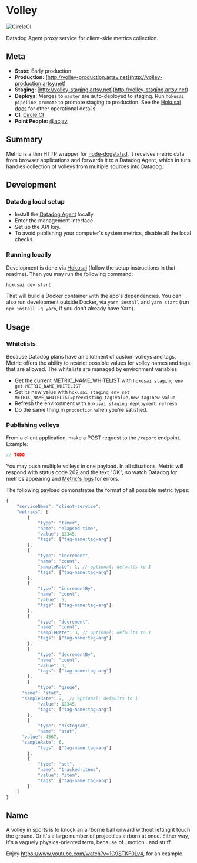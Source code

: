 # Volley

[![CircleCI](https://circleci.com/gh/artsy/volley.svg?style=svg&circle-token=90026ccf3fbb8fd77ccad45fe6f36f853c36e209)](https://circleci.com/gh/artsy/volley)

Datadog Agent proxy service for client-side metrics collection.

## Meta

* **State:** Early production
* **Production:** [http://volley-production.artsy.net](http://volley-production.artsy.net)
* **Staging:** [http://volley-staging.artsy.net](http://volley-staging.artsy.net)
* **Deploys:** Merges to `master` are auto-deployed to staging. Run `hokusai pipeline promote` to promote staging to production. See the [Hokusai docs](https://github.com/artsy/hokusai/blob/master/docs/Getting_Started.md) for other operational details.
* **CI**: [Circle CI](https://circleci.com/gh/artsy/volley)
* **Point People:** [@acjay](https://github.com/acjay)

## Summary

Metric is a thin HTTP wrapper for [node-dogstatsd](https://github.com/mrbar42/node-dogstatsd). It receives metric data from browser applications and forwards it to a Datadog Agent, which in turn handles collection of volleys from multiple sources into Datadog.

## Development

### Datadog local setup

* Install the [Datadog Agent](https://docs.datadoghq.com/agent/) locally.
* Enter the management interface.
* Set up the API key.
* To avoid publishing your computer's system metrics, disable all the local checks.

### Running locally

Development is done via [Hokusai](https://github.com/artsy/hokusai) (follow the setup instructions in that readme). Then you may run the following command:

```sh
hokusai dev start
```

That will build a Docker container with the app's dependencies. You can also run development outside Docker, via `yarn install` and `yarn start` (run `npm install -g yarn`, if you don't already have Yarn).

## Usage

### Whitelists

Because Datadog plans have an allotment of custom volleys and tags, Metric offers the ability to restrict possible values for volley names and tags that are allowed. The whitelists are managed by environment variables.

* Get the current METRIC_NAME_WHITELIST with `hokusai staging env get METRIC_NAME_WHITELIST`
* Set its new value with `hokusai staging env set METRIC_NAME_WHITELIST=preexisting-tag:value,new-tag:new-value`
* Refresh the environment with `hokusai staging deployment refresh`
* Do the same thing in `production` when you're satisfied.

### Publishing volleys

From a client application, make a POST request to the `/report` endpoint. Example:

```javascript
// TODO
```

You may push multiple volleys in one payload. In all situations, Metric will respond with status code 202 and the text "OK", so watch Datadog for metrics appearing and [Metric's logs]() for errors.

The following payload demonstrates the format of all possible metric types:

```javascript
{
	"serviceName": "client-service",
	"metrics": [
		{
			"type": "timer",
			"name": "elapsed-time",  
			"value": 12345,
			"tags": ["tag-name:tag-arg"]
		},
		{
			"type": "increment",
			"name": "count",  
			"sampleRate": 1, // optional; defaults to 1
			"tags": ["tag-name:tag-arg"]
		},
		{
			"type": "incrementBy",
			"name": "count",  
			"value": 5,
			"tags": ["tag-name:tag-arg"]
		},
		{
			"type": "decrement",
			"name": "count",  
			"sampleRate": 3, // optional; defaults to 1
			"tags": ["tag-name:tag-arg"]
		},
		{
			"type": "decrementBy",
			"name": "count",  
			"value": 3,
			"tags": ["tag-name:tag-arg"]
		},
		{
			"type": "gauge",
      "name": "stat",  
      "sampleRate": 2,  // optional; defaults to 1
			"value": 12345,
			"tags": ["tag-name:tag-arg"]
		},
		{
			"type": "histogram",
			"name": "stat",  
      "value": 4567,
      "sampleRate": 6,
			"tags": ["tag-name:tag-arg"]
		},
		{
			"type": "set",
			"name": "tracked-items",  
			"value": "item",
			"tags": ["tag-name:tag-arg"]
		}
	]
}
```

## Name

A volley in sports is to knock an airborne ball onward without letting it touch the ground. Or it's a large number of projectiles airborn at once. Either way, it's a vaguely physics-oriented term, because of...motion...and stuff.

Enjoy https://www.youtube.com/watch?v=1C9STKF0Lv4, for an example.
